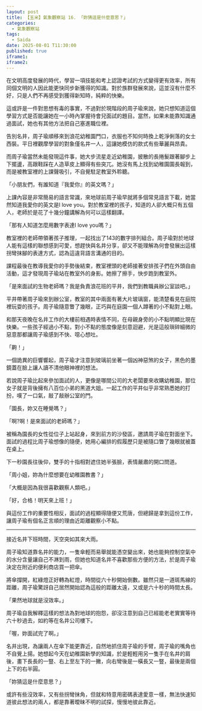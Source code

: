 ```yaml
---
layout: post
title: 【玉米】氣象觀察站 16. 「妳猜這是什麼意思？」
categories:
  - 氣象觀察站
tags:
  - Saida
date: 2025-08-01 T11:30:00
published: true
iframe1: 
iframe2:
---
```


在文明高度發展的時代，學習一項技能和考上認證考試的方式變得更有效率，所有同個文明的人因此能更快同步新獲得的知識。對於族群發展來說，這並沒有什麼不好，只是人們不再感受到獲得新知時，純粹的快樂。

這或許是一件對思想有毒的事實，不過對於現階段的周子瑜來說，她只想知道這個學習方式是否能讓她在一小時內掌握待會兒面試的題目。當然，如果未能靠知識通過面試，她也有其他方法把自己塞進職位裡。

告別名井，周子瑜順移來到浪花幼稚園門口，衣服也不知何時換上乾淨俐落的女士西裝。平日裡觀摩學習的對象僅名井一人，這讓她模仿的款式有些華麗與昂貴。

而周子瑜當然未能發現這件事，她大步流星走近幼稚園，披散的長捲髮跟著腳步上下擺盪，高跟鞋踩在人造草皮上顯得有些突兀。她沒有馬上找到幼稚園園長報到，而是被教室裡的上課聲吸引，不自覺駐足教室外聆聽。

「小朋友們，有誰知道『我愛你』的英文嗎？」

上課內容是非常簡易的語言常識，來地球前周子瑜早就將多個常見語言下載，她當然知道我愛你的英文是I love you。對於教室裡的孩子，知道的人卻大概只有五個人，老師於是花了十幾分鐘講解為何可以這樣翻譯。

「那有人知道怎麼用數字表達I love you嗎？」

教室裡的老師帶領著孩子推理，一起找出了143的數字排列組合。周子瑜對於地球人能有這樣的聯想感到可愛，想趕快與名井分享，卻又不能理解為何會發展出這樣拐彎抹腳的表達方式，認為這違背語言溝通的目的。

課程最後在教導我愛你的手勢後結束，教室裡頭的老師接著安排孩子們在外頭自由活動，這才發現周子瑜站在教室外的身影。她擦了擦手，快步跑到教室外。

「是來面試的生物老師嗎？我是負責浪花班的平井，我們到教職員辦公室談吧。」

平井帶著周子瑜來到辦公室，教室的其中兩面有著大片玻璃窗，能清楚看見在庭院裡玩耍的孩子。周子瑜隨意瞥了幾眼，正巧與在庭園一個人蹲著的小不點對上眼。

和那天夜晚在名井工作的大樓前相遇時表情不同，在母親身旁的小不點明顯比現在快樂。一些孩子經過小不點，對小不點的態度像是刻意迴避，光是這般瑣碎細微的惡意那都讓周子瑜感到不快、噁心想吐。

「齁！」

一個詭異的巨響響起，周子瑜才注意到玻璃前坐著一個凶神惡煞的女子，黑色的墨鏡蓋在臉上讓人讀不清他眼神裡的想法。

若說周子瑜比起來參加面試的人，更像是哪間公司的大老闆要來收購幼稚園，那位女子就是背後擁有八百位小弟的黑道大姐。一起工作的平井似乎非常熟悉她的打扮，嘆了一口氣，敲了敲辦公室的門。

「園長，妳又在睡覺嗎？」

「啊?啊！是來面試的老師嗎？」

被稱為園長的女性從位子上站起身，來到前方的沙發區，邀請周子瑜在對面坐下。面試的過程比周子瑜想像的隨便，她用心編排的假履歷只是被隨口瞥了幾眼就被蓋在桌上。

下一秒園長往後仰，雙手的十指相對遮住她半張臉，表情嚴肅的開口問道。

「周小姐，妳為什麼想要在幼稚園教書？」

「大概是因為我很喜歡觀察人類吧。」

「好，合格！明天來上班！」

與這份工作的重要性相反，面試的過程顯得隨便又荒唐，但總歸是拿到這份工作，讓周子瑜有個名正言順的理由近距離觀察小不點。

---

接近名井下班時間，天空突如其來大雨。

周子瑜知道靠名井的能力，一隻傘輕而易舉就能憑空變出來，她也能夠控制空氣中的水分含量讓自己不淋到雨，但她也知道名井不喜歡那些方便的方法，於是周子瑜決定在附近的便利商店買一把傘。

將傘撐開，紅綠燈正好轉為紅燈，時間從六十秒開始倒數。雖然只是一道斑馬線的距離，周子瑜驚訝自己居然開始認為這般的距離太遠，又或是六十秒的時間太長。

「果然地球就是沒效率。」

周子瑜自我解釋這樣的想法為對地球的抱怨，卻沒注意到自己已經能老老實實等待六十秒過去，如約等在名井公司樓下。

「喔，妳面試完了啊。」

名井出現，為讓兩人在傘下能更靠近，自然地抓住周子瑜的手臂，周子瑜的嘴角也不自覺上揚。她想起今天在幼稚園新學的知識，於是輕輕用另一隻手在名井的肩後，畫下長長的一豎、右上至左下的一撇，向右彎後是一橫長又一豎，最後是兩個上下的右半圓。

「妳猜這是什麼意思？」

或許有些沒效率，又有些拐彎抹角，但就和特意用密碼表達愛意一樣，無法快速知道彼此想法的兩人，都是靠著曖昧不明的試探，慢慢地彼此靠近。
